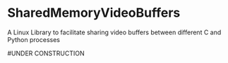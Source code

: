 # SharedMemoryVideoBuffers
A Linux Library to facilitate sharing video buffers between different C and Python processes

#UNDER CONSTRUCTION

